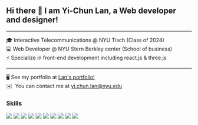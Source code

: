 ## Hi there 👋 I am Yi-Chun Lan, a Web developer and designer!


--------------------------------------------------------
🎓 Interactive Telecommunications @ NYU Tisch (Class of 2024)<br/>
💻 Web Developer @  NYU Stern Berkley center (School of business)<br/>
⚡ Specialize in front-end development including react.js & three.js <br/>

--------------------------------------------------------
🖥️ See my portfolio at [Lan's portfolio!](http://yichunlan.com) <br/>
✉️  You can contact me at [yi.chun.lan@nyu.edu](mailto:yi.chun.lan@nyu.edu) <br/>


### Skills


<p>

<img src="https://img.shields.io/badge/-JavaScript-f7df1e?style=flat&logo=javascript&logoColor=black"> 

<img src="https://img.shields.io/badge/-C-00599c?style=flat&logo=c&logoColor=white"> 


<img src="https://img.shields.io/badge/-SQL-4DB33D?style=flat&logo=sql&logoColor=white"> 

<img src="https://img.shields.io/badge/-HTML-e34f26?style=flat&logo=html5&logoColor=white"> 

<img src="https://img.shields.io/badge/-CSS-9400D3?style=flat&logo=css3&logoColor=white"> 

<img src="http://img.shields.io/badge/-Node-430098?style=flat&logo=Node.js&logoColor=white"> 

<img src="https://img.shields.io/badge/-Express-787878?style=flat&logo=express&logoColor=ffffff"> 

<img src="https://img.shields.io/badge/-React-000000?style=flat&logo=react&logoColor=00c8ff"> 



<img src="https://img.shields.io/badge/-Figma-cc6699?style=flat&logo=figma&logoColor=ffffff"> 

<img src="http://img.shields.io/badge/-Git-F05032?style=flat&logo=git&logoColor=FFFFFF"> 

</p>

